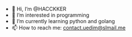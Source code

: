 - 👋 Hi, I’m @HACCKKER
- 👀 I’m interested in programming
- 🌱 I’m currently learning python and golang
- 📫 How to reach me: contact.uedim@slmail.me
